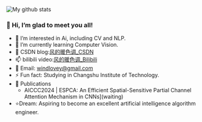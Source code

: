 ![My github stats](https://github-readme-stats.vercel.app/api?username=windloveyou&show_icons=true)

### 👋 Hi, I’m glad to meet you all!
- 👀 I’m interested in Ai, including CV and NLP.
- 🌱 I’m currently learning Computer Vision.
- 💞️ CSDN blog:[风的暖色调_CSDN](https://blog.csdn.net/m0_73954489?type=lately)
- 📫 bilibili video:[风的暖色调_Bilibili](https://blog.csdn.net/m0_73954489?type=lately)
- 💬 Email: windlovey@gmail.com
- ⚡ Fun fact: Studying in Changshu Institute of Technology.
- 📝 Publications
    - AICCC2024 | ESPCA: An Efficient Spatial-Sensitive Partial Channel Attention Mechanism in CNNs](waiting)
- ⭐Dream: Aspiring to become an excellent artificial intelligence algorithm engineer.
<!---
windloveyou/windloveyou is a ✨ special ✨ repository because its `README.md` (this file) appears on your GitHub profile.
You can click the Preview link to take a look at your changes.
--->
